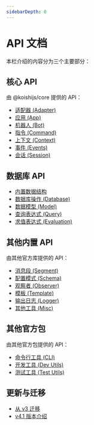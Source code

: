 ```yaml
---
sidebarDepth: 0
---
```


# API 文档

本栏介绍的内容分为三个主要部分：

## 核心 API

由 @koishijs/core 提供的 API：

- [适配器 (Adapter)](./core/adapter.md)
- [应用 (App)](./core/app.md)
- [机器人 (Bot)](./core/bot.md)
- [指令 (Command)](./core/command.md)
- [上下文 (Context)](./core/context.md)
- [事件 (Events)](./core/events.md)
- [会话 (Session)](./core/session.md)

## 数据库 API

- [内置数据结构](./database/built-in.md)
- [数据库操作 (Database)](./database/database.md)
- [数据模型 (Model)](./database/model.md)
- [查询表达式 (Query)](./database/query.md)
- [求值表达式 (Evaluation)](./database/evaluation.md)

## 其他内置 API

由其他官方库提供的 API：

- [消息段 (Segment)](./utils/segment.md)
- [配置模式 (Schema)](./utils/schema.md)
- [观察者 (Observer)](./utils/observer.md)
- [模板 (Template)](./utils/template.md)
- [输出日志 (Logger)](./utils/logger.md)
- [其他工具 (Misc)](./utils/misc.md)

## 其他官方包

由其他官方包提供的 API：

- [命令行工具 (CLI)](./misc/cli.md)
- [开发工具 (Dev Utils)](./misc/dev-utils.md)
- [测试工具 (Test Utils)](./misc/test-utils.md)

## 更新与迁移

- [从 v3 迁移](./migration.md)
- [v4.1 版本介绍](./releases/v4.1.md)
